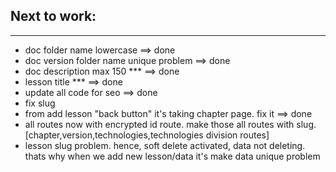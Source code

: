 ## Next to work:

---

-   doc folder name lowercase ==> done
-   doc version folder name unique problem ==> done
-   doc description max 150 \*\*\* ==> done
-   lesson title \*\*\* ==> done
-   update all code for seo ==> done
-   fix slug
-   from add lesson "back button" it's taking chapter page. fix it ==> done
-   all routes now with encrypted id route. make those all routes with slug. [chapter,version,technologies,technologies division routes]
-   lesson slug problem. hence, soft delete activated, data not deleting. thats why when we add new lesson/data it's make data unique problem
